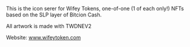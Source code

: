 This is the icon serer for Wifey Tokens, one-of-one (1 of each only!) NFTs based on the SLP layer of Bitcion Cash.

All artwork is made with TWDNEV2

Website: www.wifeytoken.com
